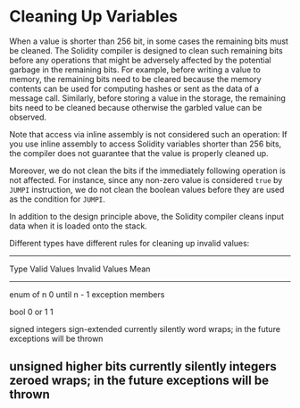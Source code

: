 # Cleaning Up Variables

When a value is shorter than 256 bit, in some cases the remaining bits
must be cleaned. The Solidity compiler is designed to clean such
remaining bits before any operations that might be adversely affected by
the potential garbage in the remaining bits. For example, before writing
a value to memory, the remaining bits need to be cleared because the
memory contents can be used for computing hashes or sent as the data of
a message call. Similarly, before storing a value in the storage, the
remaining bits need to be cleaned because otherwise the garbled value
can be observed.

Note that access via inline assembly is not considered such an
operation: If you use inline assembly to access Solidity variables
shorter than 256 bits, the compiler does not guarantee that the value is
properly cleaned up.

Moreover, we do not clean the bits if the immediately following
operation is not affected. For instance, since any non-zero value is
considered `true` by `JUMPI` instruction, we do not clean the boolean
values before they are used as the condition for `JUMPI`.

In addition to the design principle above, the Solidity compiler cleans
input data when it is loaded onto the stack.

Different types have different rules for cleaning up invalid values:

  ---------------------------------------------------
  Type            Valid Values    Invalid Values Mean
  --------------- --------------- -------------------
  enum of n       0 until n - 1   exception
  members                         

  bool            0 or 1          1

  signed integers sign-extended   currently silently
                  word            wraps; in the
                                  future exceptions
                                  will be thrown

  unsigned        higher bits     currently silently
  integers        zeroed          wraps; in the
                                  future exceptions
                                  will be thrown
  ---------------------------------------------------
